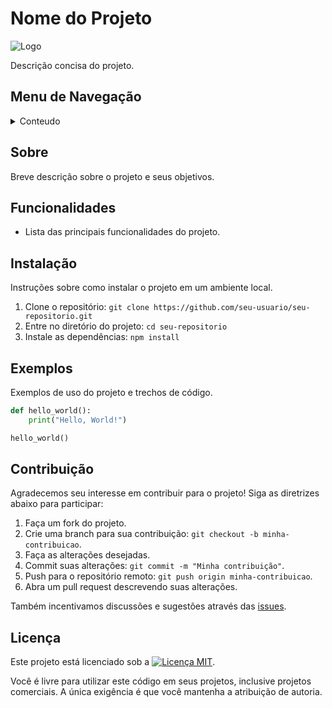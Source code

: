 # Nome do Projeto

![Logo](logo.png)

Descrição concisa do projeto.

## Menu de Navegação
<details>
<summary>Conteudo</summary>
<ol>
<li><a href="#Sobre">Sobre</a></li>
<li><a href="#funcionalidades">Funcionalidades</a></li>
<li><a href="#Exemplos">Exemplos</a></li>
<li><a href="#Contribuição">Contribuição</a></li>
<li><a href="#licença">Licença</a></li>
</ol>    
</details>

## Sobre

Breve descrição sobre o projeto e seus objetivos.

## Funcionalidades

- Lista das principais funcionalidades do projeto.

## Instalação

Instruções sobre como instalar o projeto em um ambiente local.

1. Clone o repositório: `git clone https://github.com/seu-usuario/seu-repositorio.git`
2. Entre no diretório do projeto: `cd seu-repositorio`
3. Instale as dependências: `npm install`

## Exemplos

Exemplos de uso do projeto e trechos de código.

```python
def hello_world():
    print("Hello, World!")

hello_world()
```

## Contribuição

Agradecemos seu interesse em contribuir para o projeto! Siga as diretrizes abaixo para participar:

1. Faça um fork do projeto.
2. Crie uma branch para sua contribuição: `git checkout -b minha-contribuicao`.
3. Faça as alterações desejadas.
4. Commit suas alterações: `git commit -m "Minha contribuição"`.
5. Push para o repositório remoto: `git push origin minha-contribuicao`.
6. Abra um pull request descrevendo suas alterações.

Também incentivamos discussões e sugestões através das [issues](https://github.com/seu-usuario/seu-repositorio/issues).

## Licença

Este projeto está licenciado sob a <a href="https://opensource.org/licenses/MIT"><img src="https://img.shields.io/badge/Licen%C3%A7a-MIT-blue.svg" alt="Licença MIT"></a>.

Você é livre para utilizar este código em seus projetos, inclusive projetos comerciais. A única exigência é que você mantenha a atribuição de autoria.

